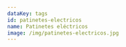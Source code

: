 ```yaml
---
dataKey: tags
id: patinetes-electricos
name: Patinetes eléctricos
image: /img/patinetes-electricos.jpg
---
```

